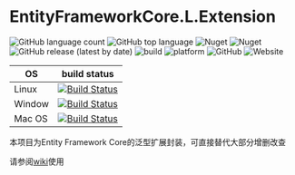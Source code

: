 # EntityFrameworkCore.L.Extension

![GitHub language count](https://img.shields.io/github/languages/count/sbchong/EntityFrameworkCore.L.Extension)  ![GitHub top language](https://img.shields.io/github/languages/top/sbchong/EntityFrameworkCore.L.Extension)  ![Nuget](https://img.shields.io/nuget/v/EntityFrameworkCore.L.Extension)  ![Nuget](https://img.shields.io/nuget/dt/EntityFrameworkCore.L.Extension)  ![GitHub release (latest by date)](https://img.shields.io/github/v/release/sbchong/EntityFrameworkCore.L.Extension) ![build](https://img.shields.io/badge/build-Azure%20DevOps-blue) ![platform](https://img.shields.io/badge/platform-windows%20%7C%20macos%20%7C%20linux-lightgrey)  ![GitHub](https://img.shields.io/github/license/sbchong/EntityFrameworkCore.L.Extension)  ![Website](https://img.shields.io/website?down_color=red&down_message=Error&up_color=blue&up_message=Ok&url=https%3A%2F%2Fscung.cn)


|     OS     | build status |
|------------|--------------|
|   Linux    |[![Build Status](https://dev.azure.com/Y-Y-Liu/EntityFrameworkCore.L.Extension/_apis/build/status/sbchong.EntityFrameworkCore.L.Extension?branchName=master)](https://dev.azure.com/Y-Y-Liu/EntityFrameworkCore.L.Extension/_build/latest?definitionId=3&branchName=master)|
|   Window   |[![Build Status](https://dev.azure.com/Y-Y-Liu/EntityFrameworkCore.L.Extension/_apis/build/status/sbchong.EntityFrameworkCore.L.Extension%20(1)?branchName=master)](https://dev.azure.com/Y-Y-Liu/EntityFrameworkCore.L.Extension/_build/latest?definitionId=4&branchName=master)|
|   Mac OS   |[![Build Status](https://dev.azure.com/Y-Y-Liu/EntityFrameworkCore.L.Extension/_apis/build/status/sbchong.EntityFrameworkCore.L.Extension%20(2)?branchName=master)](https://dev.azure.com/Y-Y-Liu/EntityFrameworkCore.L.Extension/_build/latest?definitionId=5&branchName=master)|

本项目为Entity Framework Core的泛型扩展封装，可直接替代大部分增删改查

请参阅[wiki](https://github.com/sbchong/EntityFrameworkCore.L.Extension/wiki)使用

